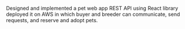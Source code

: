 Designed and implemented a pet web app REST API using React library deployed it on AWS in which buyer and breeder can communicate, send requests, and reserve and adopt pets.  

